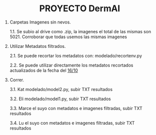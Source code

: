 <h1 align="center">PROYECTO DermAI</h1>

1. Carpetas Imagenes sin nevos.

   1.1. Se subio al drive como .zip, la imagenes el total de las mismas son 5021. Corroborar que todas usemos las mismas imagenes

3. Utilizar Metadatos filtrados.
   
    2.1. Se puede recortar los metadatos con: modelado/recortenv.py
   
    2.2. Se puede utilizar directamente los metadatos recortados actualizados de la fecha del [16/10](https://github.com/mariaelisaaraya/M1000IA/blob/master/16_10_metadatos_actualizados_sin_nv_reducidos.csv)

4. Correr.

    3.1. Kat modelado/model2.py, subir TXT resultados
    
    3.2. Eli modelado/model1.py, subir TXT resultados

    3.3. Marce el suyo con metadatos e imagenes filtradas, subir TXT resultados

    3.4. Lu el suyo con metadatos e imagenes filtradas, subir TXT resultados


